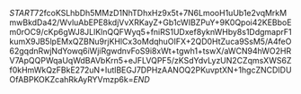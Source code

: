 $START$72fcoKSLhbDh5MMzD1NhTDhxHz9x5t+7N6LmooH1uUb1e2vqMrkMmwBkdDa42/WvluAbEPE8kdjVvXRKayZ+Gb1cWIBZPuY+9K0Qpoi42KEBboEm0rOC9/cKp6gWJ8JLlKlnQQFWyq5+fniRS1UDxef8yknWHby8s1DdgmaprF1kumX9JB5lpEMxQZBNu9rjKHlCx3oMdqhuOIFX+2QD0HtZuca9SsM5/A4feO62gqdnRwjNdYowq6iWjiRgwdnvFoS9i8xWt+tgwh1+tswX/aWCN94hWO2HRV7ApQQPWqaUqWdBAVbKrn5+eJFLVQPF5/zKSdYdvLyzUN2CZqmsXWS6Zf0kHmWkQzFBkE272uN+IutlBEGJ7DPHzAANOQ2PKuvptXN+1hgcZNCDIDUOfABPKOKZcahRkAyRYVmzp6k=$END$